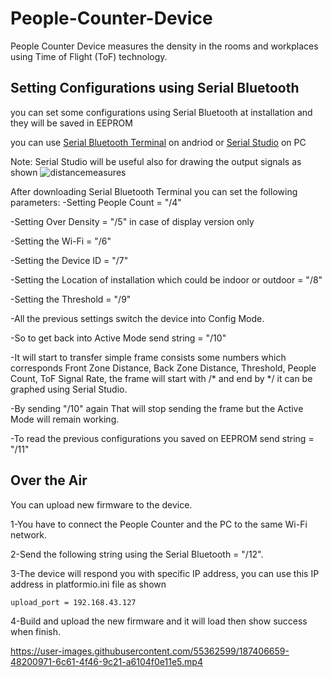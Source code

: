 # People-Counter-Device
People Counter Device measures the density in the rooms and workplaces using Time of Flight (ToF) technology.

## Setting Configurations using Serial Bluetooth
you can set some configurations using Serial Bluetooth at installation and they will be saved in EEPROM

you can use [Serial Bluetooth Terminal](https://play.google.com/store/apps/details?id=de.kai_morich.serial_bluetooth_terminal) on andriod or [Serial Studio](https://play.google.com/store/apps/details?id=de.kai_morich.serial_bluetooth_terminal) on PC 

Note: Serial Studio will be useful also for drawing the output signals as shown
![distancemeasures](https://user-images.githubusercontent.com/55362599/191098463-d2d7bf27-b525-455d-8250-6d287b7ca8bc.png)


After downloading Serial Bluetooth Terminal you can set the following parameters:
-Setting People Count = "/4"

-Setting Over Density = "/5" in case of display version only

-Setting the Wi-Fi = "/6"

-Setting the Device ID = "/7"

-Setting the Location of installation which could be indoor or outdoor = "/8"

-Setting the Threshold = "/9"

-All the previous settings switch the device into Config Mode.

-So to get back into Active Mode send string = "/10" 

-It will start to transfer simple frame consists some numbers which corresponds Front Zone Distance, Back Zone Distance, Threshold, People Count, ToF Signal Rate, the frame will start with /* and end by */ it can be graphed using Serial Studio.

-By sending "/10" again That will stop sending the frame but the Active Mode will remain working.

-To read the previous configurations you saved on EEPROM send string = "/11"

## Over the Air
You can upload new firmware to the device.

1-You have to connect the People Counter and the PC to the same Wi-Fi network.

2-Send the following string using the Serial Bluetooth = "/12".

3-The device will respond you with specific IP address, you can use this IP address in platformio.ini file as shown
```
upload_port = 192.168.43.127
```

4-Build and upload the new firmware and it will load then show success when finish.

https://user-images.githubusercontent.com/55362599/187406659-48200971-6c61-4f46-9c21-a6104f0e11e5.mp4

